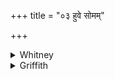 +++
title = "०३ हुवे सोमम्"

+++

<details><summary>Whitney</summary>

### Translation
3. I call, with acts of homage. Soma, Savitar, all the Ādityas, in the  
contest for preëminence; may this fire shine for very long, kindled by  
\[my\] fellows who gainsay not.

### Notes
  
  
  
  
  
The translation implies in **b** emendation ⌊cf. iii. 18. 4⌋ to  
*ahamuttaratvé* (against all the mss. and both editions), as proposed by  
BR., i. 891; the comm. also takes it as two words, and renders  
*uttaratvé* by *yajamānasya śrāiṣṭhye.* Ppp. reads *devān* for *ādityān*  
in **b**. The comm. has *dīdayat* in *saṁhitā;* our *pada*-text has it,  
and Prāt. iii. 22 and iv. 89 deal with its conversion to *dīdāyat* in  
*saṁhitā.*
</details>

<details><summary>Griffith</summary>

Soma I call, and Savitar with homage, and all the Adityas in the time of contest. Long may this fire send forth its splendour, lighted by kinsmen uttering no word against me.
</details>
